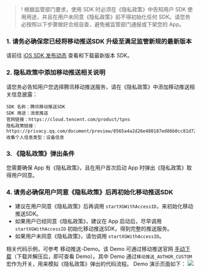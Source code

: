 >! 根据监管部门要求，使用 SDK 时必须在《隐私政策》中告知用户 SDK 使用用途，并且在用户未同意《隐私政策》前不得初始化任何 SDK。请您务必按照以下步骤做好合规自查，避免被监管部门通报或下架您的 App。

### 1. 请务必确保您已经将移动推送SDK 升级至满足监管新规的最新版本

请前往 [iOS SDK 发布动态](https://cloud.tencent.com/document/product/548/44521) 查看和下载最新版本 SDK。

### 2. 隐私政策中添加移动推送相关说明
请您务必告知用户您选择腾讯移动推送服务，请在《隐私政策》中添加移动推送相关信息披露：
```shell
SDK 名称：腾讯移动推送SDK
SDK 用途：消息推送
官网链接：https://cloud.tencent.com/product/tpns
隐私政策链接：https://privacy.qq.com/document/preview/8565a4a2d26e480187ed86b0cc81d727
收集个人信息类型：设备信息
```

### 3. 《隐私政策》弹出条件
您需要确保 App 有《隐私政策》，且在用户首次启动 App 时弹出《隐私政策》取得用户同意。

### 4. 请务必确保用户同意《隐私政策》后再初始化移动推送SDK
- 建议在用户同意《隐私政策》后再调用 `startXGWithAccessID`，来初始化移动推送SDK。
- 如果用户已经同意《隐私政策》，建议在 App 启动后，尽早调用 `startXGWithAccessID` 初始化移动推送SDK，得到完整的推送服务。
- 如果用户未同意《隐私政策》，请勿调用 `startXGWithAccessID`。

相关代码示例，可参考 移动推送-Demo。该 Demo 可通过移动推送官网 [手动下载](https://console.cloud.tencent.com/tpns/sdkdownload)（下载并解压后，即可查看 Demo）。其中 Demo 通过`移动推送_AUTHOR_CUSTOM`宏作为开关，用来模拟《隐私政策》弹出的代码流程。
Demo 演示页面如下：
![](https://main.qcloudimg.com/raw/92f8dac51dc95eaf1d624586fb5d49da.png)

